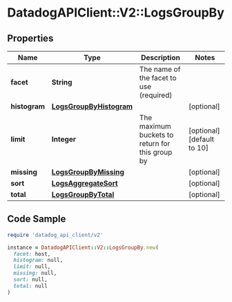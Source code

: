 # DatadogAPIClient::V2::LogsGroupBy

## Properties

| Name | Type | Description | Notes |
| ---- | ---- | ----------- | ----- |
| **facet** | **String** | The name of the facet to use (required) |  |
| **histogram** | [**LogsGroupByHistogram**](LogsGroupByHistogram.md) |  | [optional] |
| **limit** | **Integer** | The maximum buckets to return for this group by | [optional][default to 10] |
| **missing** | [**LogsGroupByMissing**](LogsGroupByMissing.md) |  | [optional] |
| **sort** | [**LogsAggregateSort**](LogsAggregateSort.md) |  | [optional] |
| **total** | [**LogsGroupByTotal**](LogsGroupByTotal.md) |  | [optional] |

## Code Sample

```ruby
require 'datadog_api_client/v2'

instance = DatadogAPIClient::V2::LogsGroupBy.new(
  facet: host,
  histogram: null,
  limit: null,
  missing: null,
  sort: null,
  total: null
)
```

